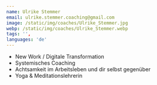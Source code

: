 ```yaml
---
name: Ulrike Stemmer
email: ulrike.stemmer.coaching@gmail.com
image: /static/img/coaches/Ulrike_Stemmer.jpg
webp: /static/img/coaches/Ulrike_Stemmer.webp
tags: '',
languages: 'de'
---
```


<ul><li>New Work / Digitale Transformation</li><li>Systemisches Coaching&nbsp;</li><li>Achtsamkeit im Arbeitsleben und dir selbst gegenüber&nbsp;</li><li>Yoga &amp; Meditationslehrerin</li></ul>